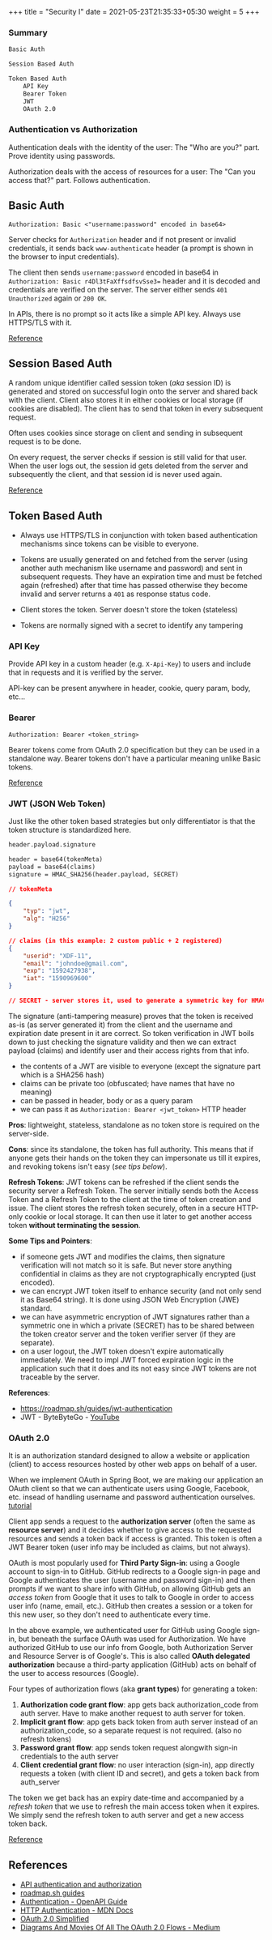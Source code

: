 +++
title = "Security I"
date = 2021-05-23T21:35:33+05:30
weight = 5
+++

### Summary
```txt
Basic Auth

Session Based Auth

Token Based Auth
	API Key
	Bearer Token
	JWT
	OAuth 2.0
```

### Authentication vs Authorization
Authentication deals with the identity of the user: The "Who are you?" part. Prove identity using passwords.

Authorization deals with the access of resources for a user: The "Can you access that?" part. Follows authentication.

## Basic Auth
```foobar
Authorization: Basic <"username:password" encoded in base64>
```

Server checks for `Authorization` header and if not present or invalid credentials, it sends back `www-authenticate` header (a prompt is shown in the browser to input credentials). 

The client then sends `username:password` encoded in base64 in `Authorization: Basic r4Dl3tFaXffsdfsvSse3=` header and it is decoded and credentials are verified on the server. The server either sends `401 Unauthorized` again or `200 OK`.

In APIs, there is no prompt so it acts like a simple API key. Always use HTTPS/TLS with it.

[Reference](https://roadmap.sh/guides/basic-authentication)

## Session Based Auth
A random unique identifier called session token (_aka_ session ID) is generated and stored on successful login onto the server and shared back with the client. Client also stores it in either cookies or local storage (if cookies are disabled). The client has to send that token in every subsequent request.

Often uses cookies since storage on client and sending in subsequent request is to be done.

On every request, the server checks if session is still valid for that user. When the user logs out, the session id gets deleted from the server and subsequently the client, and that session id is never used again.

[Reference](https://roadmap.sh/guides/session-authentication)

## Token Based Auth
- Always use HTTPS/TLS in conjunction with token based authentication mechanisms since tokens can be visible to everyone.

- Tokens are usually generated on and fetched from the server (using another auth mechanism like username and password) and sent in subsequent requests. They have an expiration time and must be fetched again (refreshed) after that time has passed otherwise they become invalid and server returns a `401` as response status code.

- Client stores the token. Server doesn't store the token (stateless)

- Tokens are normally signed with a secret to identify any tampering
### API Key
Provide API key in a custom header (e.g. `X-Api-Key`) to users and include that in requests and it is verified by the server.

API-key can be present anywhere in header, cookie, query param, body, etc...

### Bearer
```foobar
Authorization: Bearer <token_string>
```
Bearer tokens come from OAuth 2.0 specification but they can be used in a standalone way. Bearer tokens don't have a particular meaning unlike Basic tokens.

[Reference](https://roadmap.sh/guides/token-authentication)

### JWT (JSON Web Token)
Just like the other token based strategies but only differentiator is that the token structure is standardized here.

```txt
header.payload.signature

header = base64(tokenMeta)
payload = base64(claims)
signature = HMAC_SHA256(header.payload, SECRET)
```
```json
// tokenMeta

{
	"typ": "jwt",
	"alg": "H256"
}

// claims (in this example: 2 custom public + 2 registered)
{
	"userid": "XDF-11",
	"email": "johndoe@gmail.com",
	"exp": "1592427938",
	"iat": "1590969600"
}

// SECRET - server stores it, used to generate a symmetric key for HMAC algorithm to create and verify signature part of JWT token
```

The signature (anti-tampering measure) proves that the token is received as-is (as server generated it) from the client and the username and expiration date present in it are correct. So token verification in JWT boils down to just checking the signature validity and then we can extract payload (claims) and identify user and their access rights from that info.

- the contents of a JWT are visible to everyone (except the signature part which is a SHA256 hash)
- claims can be private too (obfuscated; have names that have no meaning)
- can be passed in header, body or as a query param
- we can pass it as `Authorization: Bearer <jwt_token>` HTTP header

**Pros**: lightweight, stateless, standalone as no token store is required on the server-side.

**Cons**: since its standalone, the token has full authority. This means that if anyone gets their hands on the token they can impersonate us till it expires, and revoking tokens isn't easy (_see tips below_).

**Refresh Tokens**: JWT tokens can be refreshed if the client sends the security server a Refresh Token. The server initially sends both the Access Token and a Refresh Token to the client at the time of token creation and issue. The client stores the refresh token securely, often in a secure HTTP-only cookie or local storage. It can then use it later to get another access token **without terminating the session**.

**Some Tips and Pointers**:
- if someone gets JWT and modifies the claims, then signature verification will not match so it is safe. But never store anything confidential in claims as they are not cryptographically encrypted (just encoded).
- we can encrypt JWT token itself to enhance security (and not only send it as Base64 string). It is done using JSON Web Encryption (JWE) standard.
- we can have asymmetric encryption of JWT signatures rather than a symmetric one in which a private (SECRET) has to be shared between the token creator server and the token verifier server (if they are separate).
- on a user logout, the JWT token doesn't expire automatically immediately. We need to impl JWT forced expiration logic in the application such that it does and its not easy since JWT tokens are not traceable by the server.

**References**:
- https://roadmap.sh/guides/jwt-authentication
- JWT - ByteByteGo - [YouTube](https://youtu.be/P2CPd9ynFLg)

### OAuth 2.0
It is an authorization standard designed to allow a website or application (client) to access resources hosted by other web apps on behalf of a user.

When we implement OAuth in Spring Boot, we are making our application an OAuth client so that we can authenticate users using Google, Facebook, etc. insead of handling username and password authentication ourselves. [tutorial](https://www.geeksforgeeks.org/spring-boot-oauth2-authentication-and-authorization/)

Client app sends a request to the **authorization server** (often the same as **resource server**) and it decides whether to give access to the requested resources and sends a token back if access is granted. This token is often a JWT Bearer token (user info may be included as claims, but not always).

OAuth is most popularly used for **Third Party Sign-in**: using a Google account to sign-in to GitHub. GitHub redirects to a Google sign-in page and Google authenticates the user (username and password sign-in) and then prompts if we want to share info with GitHub, on allowing GitHub gets an _access token_ from Google that it uses to talk to Google in order to access user info (name, email, etc.). GitHub then creates a session or a token for this new user, so they don't need to authenticate every time.

In the above example, we authenticated user for GitHub using Google sign-in, but beneath the surface OAuth was used for Authorization. We have authorized GitHub to use our info from Google, both Authorization Server and Resource Server is of Google's. This is also called **OAuth delegated authorization** because a third-party application (GitHub) acts on behalf of the user to access resources (Google).

Four types of authorization flows (aka **grant types**) for generating a token:
1. **Authorization code grant flow**: app gets back authorization_code from auth server. Have to make another request to auth server for token.
2. **Implicit grant flow**: app gets back token from auth server instead of an authorization_code, so a separate request is not required. (also no refresh tokens)
3. **Password grant flow**: app sends token request alongwith sign-in credentials to the auth server
4. **Client credential grant flow**: no user interaction (sign-in), app directly requests a token (with client ID and secret), and gets a token back from auth_server

The token we get back has an expiry date-time and accompanied by a _refresh token_ that we use to refresh the main access token when it expires. We simply send the refresh token to auth server and get a new access token back.

[Reference](https://roadmap.sh/guides/oauth)

## References
- [API authentication and authorization](https://idratherbewriting.com/learnapidoc/docapis_more_about_authorization.html)
- [roadmap.sh guides](https://roadmap.sh/guides)
- [Authentication - OpenAPI Guide](https://swagger.io/docs/specification/authentication/)
- [HTTP Authentication - MDN Docs](https://developer.mozilla.org/en-US/docs/Web/HTTP/Authentication)
- [OAuth 2.0 Simplified](https://aaronparecki.com/oauth-2-simplified/)
- [Diagrams And Movies Of All The OAuth 2.0 Flows - Medium](https://darutk.medium.com/diagrams-and-movies-of-all-the-oauth-2-0-flows-194f3c3ade85)